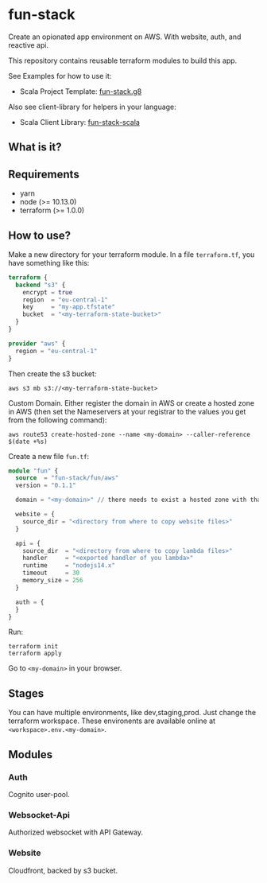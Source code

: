 # fun-stack

Create an opionated app environment on AWS. With website, auth, and reactive api.

This repository contains reusable terraform modules to build this app.

See Examples for how to use it:
- Scala Project Template: [fun-stack.g8](https://github.com/fun-stack/fun-stack.g8)

Also see client-library for helpers in your language:
- Scala Client Library: [fun-stack-scala](https://github.com/fun-stack/fun-stack-scala)

## What is it?

## Requirements

- yarn
- node (>= 10.13.0)
- terraform (>= 1.0.0)

## How to use?

Make a new directory for your terraform module. In a file `terraform.tf`, you have something like this:
```tf
terraform {
  backend "s3" {
    encrypt = true
    region  = "eu-central-1"
    key     = "my-app.tfstate"
    bucket  = "<my-terraform-state-bucket>"
  }
}

provider "aws" {
  region = "eu-central-1"
}
```

Then create the s3 bucket:
```
aws s3 mb s3://<my-terraform-state-bucket>
```

Custom Domain. Either register the domain in AWS or create a hosted zone in AWS (then set the Nameservers at your registrar to the values you get from the following command):
```
aws route53 create-hosted-zone --name <my-domain> --caller-reference $(date +%s)
```

Create a new file `fun.tf`:
```tf
module "fun" {
  source  = "fun-stack/fun/aws"
  version = "0.1.1"

  domain = "<my-domain>" // there needs to exist a hosted zone with that domain name in your aws account

  website = {
    source_dir = "<directory from where to copy website files>"
  }

  api = {
    source_dir  = "<directory from where to copy lambda files>"
    handler     = "<exported handler of you lambda>"
    runtime     = "nodejs14.x"
    timeout     = 30
    memory_size = 256
  }

  auth = {
  }
}
```

Run:
```
terraform init
terraform apply
```

Go to `<my-domain>` in your browser.

## Stages

You can have multiple environments, like dev,staging,prod. Just change the terraform workspace. These environents are available online at `<workspace>.env.<my-domain>`.

## Modules

### Auth

Cognito user-pool.

### Websocket-Api

Authorized websocket with API Gateway.

### Website

Cloudfront, backed by s3 bucket.
